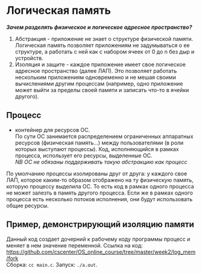 # Логическая память  
***Зачем разделять физическое и логическое адресное пространство?***  
1) Абстракция - приложение не знает о структуре физической памяти. Логическая память позволяет приложениям не задумываться о ее структуре, а работать с ней как 
с набором ячеек от 0 до n без дыр и устройств.
2) Изоляция и защите - каждое приложение имеет свое логическое адресное пространство (далее ЛАП). Это позволяет работать нескольким приложениям одновременно и не мешая своими 
вычислениями другим процессам (например, одно приложение может выйти за пределы своей памяти и записать что-то в ячейки другого).
## Процесс  
- контейнер для ресурсов ОС.  
По сути ОС занимается распределением ограниченных аппаратных ресурсов (физическая память...) между пользователями (в роли которых выступают процессы).
Код, исполняющийся в рамках процесса, использует его ресурсы, выделенные ОС.  
*NB ОС не обязаны поддерживать такую абстракцию как процесс*

По умолчанию процессы изолированы друг от друга: у каждого свое ЛАП, которое каким-то образом отображено на ту физическую память, которую процессу выделила ОС. 
То есть код в рамках одного процесса не может залезть в память другого процесса. Если же в рамках одного процесса есть несколько потоков исполнения, они будут 
использовать общие ресурсы.  
## Пример, демонстрирующий изоляцию памяти  
Данный код создает дочерний к рабочему коду программы процесс и меняет в нем значение переменной.
Ссылка на код: https://github.com/cscenter/OS_online_course/tree/master/week2/log_mem/fork  
Сборка: `cc main.c`. Запуск: `./a.out`.
